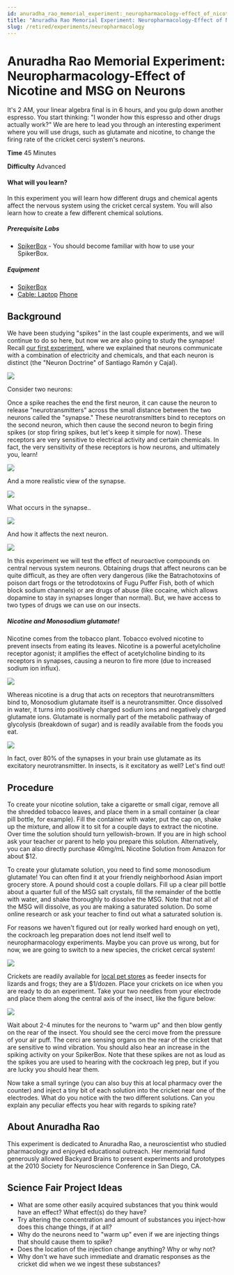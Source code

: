 ```yaml
---
id: anuradha_rao_memorial_experiment:_neuropharmacology-effect_of_nicotine_and_msg_on_neurons
title: "Anuradha Rao Memorial Experiment: Neuropharmacology-Effect of Nicotine and MSG on Neurons"
slug: /retired/experiments/neuropharmacology
---
```


# Anuradha Rao Memorial Experiment: Neuropharmacology-Effect of Nicotine and MSG on Neurons

It's 2 AM, your linear algebra final is in 6 hours, and you gulp down another
espresso. You start thinking: "I wonder how this espresso and other drugs
actually work?" We are here to lead you through an interesting experiment
where you will use drugs, such as glutamate and nicotine, to change the firing
rate of the cricket cerci system's neurons.

**Time**  45 Minutes

**Difficulty**  Advanced

#### What will you learn?

In this experiment you will learn how different drugs and chemical agents
affect the nervous system using the cricket cercal system. You will also learn
how to create a few different chemical solutions.

##### Prerequisite Labs

  * [SpikerBox](spikerbox) \- You should become familiar with how to use your SpikerBox.

##### Equipment

* [SpikerBox](https://backyardbrains.com/products/spikerbox)
* [Cable: Laptop](https://backyardbrains.com/products/laptopcable) [Phone](https://backyardbrains.com/products/smartphonecable)

## Background

We have been studying "spikes" in the last couple experiments, and we will
continue to do so here, but now we are also going to study the synapse! Recall
[our first experiment](https://backyardbrains.com/experiments/spikerbox),
where we explained that neurons communicate with a combination of electricity
and chemicals, and that each neuron is distinct (the "Neuron Doctrine" of
Santiago Ramón y Cajal).

[ ![](./img/cajalgolgi_web.jpg)](img/cajalgolgi_web.jpg)

Consider two neurons:

Once a spike reaches the end the first neuron, it can cause the neuron to
release "neurotransmitters" across the small distance between the two neurons
called the "synapse." These neurotransmitters bind to receptors on the second
neuron, which then cause the second neuron to begin firing spikes (or stop
firing spikes, but let's keep it simple for now). These receptors are very
sensitive to electrical activity and certain chemicals. In fact, the very
sensitivity of these receptors is how neurons, and ultimately you, learn!

[ ![](./img/Exp1_fig3.jpeg)](img/Exp1_fig3.jpeg)

And a more realistic view of the synapse.

[ ![](./img/NeuronAnatomy_web.jpg)](img/NeuronAnatomy_web.jpg)

What occurs in the synapse..

[ ![](./img/Synapse_web.jpg)](img/Synapse_web.jpg)

And how it affects the next neuron.

[ ![](./img/Integration.jpg)](img/Integration.jpg)

In this experiment we will test the effect of neuroactive compounds on central
nervous system neurons. Obtaining drugs that affect neurons can be quite
difficult, as they are often very dangerous (like the Batrachotoxins of poison
dart frogs or the tetrodotoxins of Fugu Puffer Fish, both of which block
sodium channels) or are drugs of abuse (like cocaine, which allows dopamine to
stay in synapses longer than normal). But, we have access to two types of
drugs we can use on our insects.

##### Nicotine and Monosodium glutamate!

Nicotine comes from the tobacco plant. Tobacco evolved nicotine to prevent
insects from eating its leaves. Nicotine is a powerful acetylcholine receptor
agonist; it amplifies the effect of acetylcholine binding to its receptors in
synapses, causing a neuron to fire more (due to increased sodium ion influx).

[ ![](./img/nicotine_web.jpg)](img/nicotine_web.jpg)

Whereas nicotine is a drug that acts on receptors that neurotransmitters bind
to, Monosodium glutamate itself is a neurotransmitter. Once dissolved in
water, it turns into positively charged sodium ions and negatively charged
glutamate ions. Glutamate is normally part of the metabolic pathway of
glycolysis (breakdown of sugar) and is readily available from the foods you
eat.

[ ![](./img/Exp_8_GlutamateV2.jpeg)](img/Exp_8_GlutamateV2.jpeg)

In fact, over 80% of the synapses in your brain use glutamate as its
excitatory neurotransmitter. In insects, is it excitatory as well? Let's find
out!

## Procedure

To create your nicotine solution, take a cigarette or small cigar, remove all
the shredded tobacco leaves, and place them in a small container (a clear pill
bottle, for example). Fill the container with water, put the cap on, shake up
the mixture, and allow it to sit for a couple days to extract the nicotine.
Over time the solution should turn yellowish-brown. If you are in high school
ask your teacher or parent to help you prepare this solution. Alternatively,
you can also directly purchase 40mg/mL Nicotine Solution from Amazon for about
$12.

To create your glutamate solution, you need to find some monosodium glutamate!
You can often find it at your friendly neighborhood Asian import grocery
store. A pound should cost a couple dollars. Fill up a clear pill bottle about
a quarter full of the MSG salt crystals, fill the remainder of the bottle with
water, and shake thoroughly to dissolve the MSG. Note that not all of the MSG
will dissolve, as you are making a saturated solution. Do some online research
or ask your teacher to find out what a saturated solution is.

For reasons we haven't figured out (or really worked hard enough on yet), the
cockroach leg preparation does not lend itself well to neuropharmacology
experiments. Maybe you can prove us wrong, but for now, we are going to switch
to a new species, the cricket cercal system!

[ ![](./img/Exp_8_Cricket_new.png)](img/Exp_8_Cricket_new.png)

Crickets are readily available for [local pet
stores](http://www.petco.com/product/12680/Live-Crickets.aspx) as feeder
insects for lizards and frogs; they are a $1/dozen. Place your crickets on ice
when you are ready to do an experiment. Take your two needles from your
electrode and place them along the central axis of the insect, like the figure
below:

[
![](./img/Exp_8_Cricket_electrodesV2.jpeg)](img/Exp_8_Cricket_electrodesV2.jpeg)

Wait about 2-4 minutes for the neurons to "warm up" and then blow gently on
the rear of the insect. You should see the cerci move from the pressure of
your air puff. The cerci are sensing organs on the rear of the cricket that
are sensitive to wind vibration. You should also hear an increase in the
spiking activity on your SpikerBox. Note that these spikes are not as loud as
the spikes you are used to hearing with the cockroach leg prep, but if you are
lucky you should hear them.

Now take a small syringe (you can also buy this at local pharmacy over the
counter) and inject a tiny bit of each solution into the cricket near one of
the electrodes. What do you notice with the two different solutions. Can you
explain any peculiar effects you hear with regards to spiking rate?

## About Anuradha Rao

This experiment is dedicated to Anuradha Rao, a neuroscientist who studied
pharmacology and enjoyed educational outreach. Her memorial fund generously
allowed Backyard Brains to present experiments and prototypes at the 2010
Society for Neuroscience Conference in San Diego, CA.

## Science Fair Project Ideas

  * What are some other easily acquired substances that you think would have an effect? What effect(s) do they have? 
  * Try altering the concentration and amount of substances you inject-how does this change things, if at all? 
  * Why do the neurons need to "warm up" even if we are injecting things that should cause them to spike? 
  * Does the location of the injection change anything? Why or why not? 
  * Why don't we have such immediate and dramatic responses as the cricket did when we we ingest these substances? 

